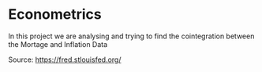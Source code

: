 # Econometrics

In this project we are analysing and trying to find the cointegration between the Mortage and Inflation Data

Source: https://fred.stlouisfed.org/
